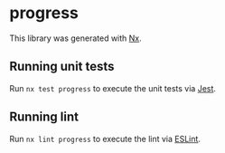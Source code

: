 # progress

This library was generated with [Nx](https://nx.dev).

## Running unit tests

Run `nx test progress` to execute the unit tests via [Jest](https://jestjs.io).

## Running lint

Run `nx lint progress` to execute the lint via [ESLint](https://eslint.org/).
